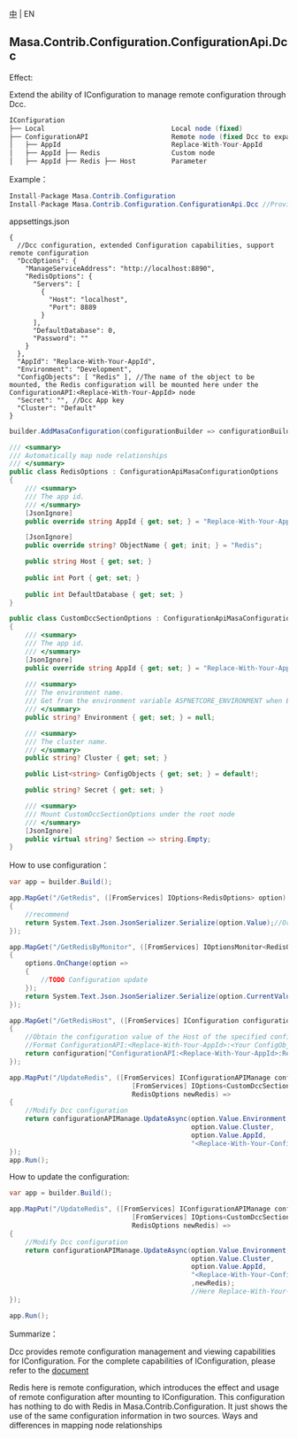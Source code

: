 [中](README.zh-CN.md) | EN

## Masa.Contrib.Configuration.ConfigurationApi.Dcc

Effect:

Extend the ability of IConfiguration to manage remote configuration through Dcc.

```c#
IConfiguration
├── Local                                Local node (fixed)
├── ConfigurationAPI                     Remote node (fixed Dcc to expand its capacity)
│   ├── AppId                            Replace-With-Your-AppId
│   ├── AppId ├── Redis                  Custom node
│   ├── AppId ├── Redis ├── Host         Parameter
```

Example：

```C#
Install-Package Masa.Contrib.Configuration
Install-Package Masa.Contrib.Configuration.ConfigurationApi.Dcc //Provides the ability to remotely configure
```

appsettings.json
```
{
  //Dcc configuration, extended Configuration capabilities, support remote configuration
  "DccOptions": {
    "ManageServiceAddress": "http://localhost:8890",
    "RedisOptions": {
      "Servers": [
        {
          "Host": "localhost",
          "Port": 8889
        }
      ],
      "DefaultDatabase": 0,
      "Password": ""
    }
  },
  "AppId": "Replace-With-Your-AppId",
  "Environment": "Development",
  "ConfigObjects": [ "Redis" ], //The name of the object to be mounted, the Redis configuration will be mounted here under the ConfigurationAPI:<Replace-With-Your-AppId> node
  "Secret": "", //Dcc App key
  "Cluster": "Default"
}

```

```C#
builder.AddMasaConfiguration(configurationBuilder => configurationBuilder.UseDcc());//Ability to provide remote configuration using Dcc

/// <summary>
/// Automatically map node relationships
/// </summary>
public class RedisOptions : ConfigurationApiMasaConfigurationOptions
{
    /// <summary>
    /// The app id.
    /// </summary>
    [JsonIgnore]
    public override string AppId { get; set; } = "Replace-With-Your-AppId";

    [JsonIgnore]
    public override string? ObjectName { get; init; } = "Redis";

    public string Host { get; set; }
    
    public int Port { get; set; }
    
    public int DefaultDatabase { get; set; }
}

public class CustomDccSectionOptions : ConfigurationApiMasaConfigurationOptions
{
    /// <summary>
    /// The app id.
    /// </summary>
    [JsonIgnore]
    public override string AppId { get; set; } = "Replace-With-Your-AppId";
    
    /// <summary>
    /// The environment name.
    /// Get from the environment variable ASPNETCORE_ENVIRONMENT when Environment is null or empty
    /// </summary>
    public string? Environment { get; set; } = null;

    /// <summary>
    /// The cluster name.
    /// </summary>
    public string? Cluster { get; set; }

    public List<string> ConfigObjects { get; set; } = default!;

    public string? Secret { get; set; }

    /// <summary>
    /// Mount CustomDccSectionOptions under the root node
    /// </summary>
    [JsonIgnore]
    public virtual string? Section => string.Empty;
}
```

How to use configuration：

```c#
var app = builder.Build();

app.MapGet("/GetRedis", ([FromServices] IOptions<RedisOptions> option) =>
{
    //recommend
    return System.Text.Json.JsonSerializer.Serialize(option.Value);//Or use IOptionsMonitor to support monitoring changes
});

app.MapGet("/GetRedisByMonitor", ([FromServices] IOptionsMonitor<RedisOptions> options) =>
{
    options.OnChange(option =>
    {
        //TODO Configuration update
    });
    return System.Text.Json.JsonSerializer.Serialize(option.CurrentValue);
});

app.MapGet("/GetRedisHost", ([FromServices] IConfiguration configuration) =>
{
    //Obtain the configuration value of the Host of the specified configuration object (ConfigObject) under the specified AppId from the configuration center
    //Format ConfigurationAPI:<Replace-With-Your-AppId>:<Your ConfigObject>:<parameter Host>
    return configuration["ConfigurationAPI:<Replace-With-Your-AppId>:Redis:Host"];
});

app.MapPut("/UpdateRedis", ([FromServices] IConfigurationAPIManage configurationAPIManage,
                               [FromServices] IOptions<CustomDccSectionOptions> configuration,
                               RedisOptions newRedis) =>
{
    //Modify Dcc configuration
    return configurationAPIManage.UpdateAsync(option.Value.Environment,
                                              option.Value.Cluster,
                                              option.Value.AppId,
                                              "<Replace-With-Your-ConfigObject>",newRedis);//Here Replace-With-Your-ConfigObject is Redis
});
app.Run();
```

How to update the configuration:

```c#
var app = builder.Build();

app.MapPut("/UpdateRedis", ([FromServices] IConfigurationAPIManage configurationAPIManage,
                               [FromServices] IOptions<CustomDccSectionOptions> configuration,
                               RedisOptions newRedis) =>
{
    //Modify Dcc configuration
    return configurationAPIManage.UpdateAsync(option.Value.Environment,
                                              option.Value.Cluster,
                                              option.Value.AppId,
                                              "<Replace-With-Your-ConfigObject>"
                                              ,newRedis);
                                              //Here Replace-With-Your-ConfigObject is Redis
});

app.Run();
```

Summarize：

Dcc provides remote configuration management and viewing capabilities for IConfiguration. For the complete capabilities of IConfiguration, please refer to the [document](../../Configuration/Masa.Contrib.Configuration/README.md)

Redis here is remote configuration, which introduces the effect and usage of remote configuration after mounting to IConfiguration. This configuration has nothing to do with Redis in Masa.Contrib.Configuration. It just shows the use of the same configuration information in two sources. Ways and differences in mapping node relationships